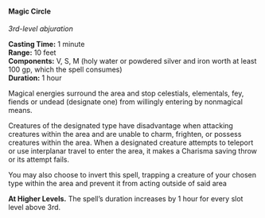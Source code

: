 #### Magic Circle
<!-- TODO Check and tag this spell -->
<!-- markdownlint-disable-next-line no-emphasis-as-heading -->
_3rd-level abjuration_

**Casting Time:** 1 minute \
**Range:** 10 feet \
**Components:** V, S, M (holy water or powdered silver and iron worth at least 100 gp, which the spell consumes) \
**Duration:** 1 hour

Magical energies surround the area and stop celestials, elementals, fey, fiends or undead (designate one) from willingly entering by nonmagical means.

Creatures of the designated type have disadvantage when attacking creatures within the area and are unable to charm, frighten, or possess creatures within the area.
When a designated creature attempts to teleport or use interplanar travel to enter the area, it makes a Charisma saving throw or its attempt fails.

You may also choose to invert this spell, trapping a creature of your chosen type within the area and prevent it from acting outside of said area

**At Higher Levels.**
The spell’s duration increases by 1 hour for every slot level above 3rd.
